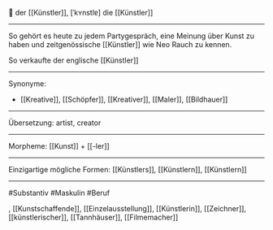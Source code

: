 🔵 der [[Künstler]], [ˈkʏnstlɐ]
die [[Künstler]]


---
So gehört es heute zu jedem Partygespräch, eine Meinung über Kunst zu haben und zeitgenössische [[Künstler]] wie Neo Rauch zu kennen.

 So verkaufte der englische [[Künstler]]

---
Synonyme:
- [[Kreative]], [[Schöpfer]], [[Kreativer]], [[Maler]], [[Bildhauer]]

---
Übersetzung: artist, creator

---
Morpheme:
[[Kunst]] + [[-ler]]

---
Einzigartige mögliche Formen: [[Künstlers]], [[Künstlern]], [[Künstlern]]

---
#Substantiv #Maskulin #Beruf

, [[Kunstschaffende]], [[Einzelausstellung]], [[Künstlerin]], [[Zeichner]], [[künstlerischer]], [[Tannhäuser]], [[Filmemacher]]